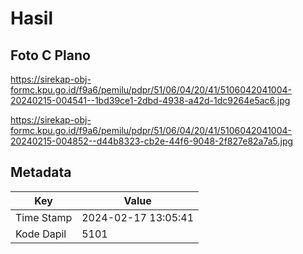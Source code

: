 # Hasil

## Foto C Plano

https://sirekap-obj-formc.kpu.go.id/f9a6/pemilu/pdpr/51/06/04/20/41/5106042041004-20240215-004541--1bd39ce1-2dbd-4938-a42d-1dc9264e5ac6.jpg

https://sirekap-obj-formc.kpu.go.id/f9a6/pemilu/pdpr/51/06/04/20/41/5106042041004-20240215-004852--d44b8323-cb2e-44f6-9048-2f827e82a7a5.jpg


## Metadata

| Key        | Value               |
| ---------- | ------------------- |
| Time Stamp | 2024-02-17 13:05:41 |
| Kode Dapil | 5101                |



